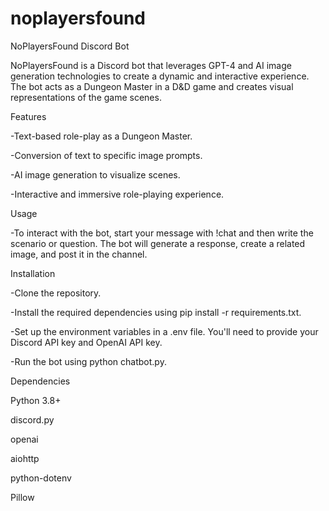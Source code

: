 # noplayersfound
NoPlayersFound Discord Bot

NoPlayersFound is a Discord bot that leverages GPT-4 and AI image generation technologies to create a dynamic and interactive experience. The bot acts as a Dungeon Master in a D&D game and creates visual representations of the game scenes.

Features

  -Text-based role-play as a Dungeon Master.
  
  -Conversion of text to specific image prompts.
  
  -AI image generation to visualize scenes.
  
  -Interactive and immersive role-playing experience.
  
Usage

  -To interact with the bot, start your message with !chat and then write the scenario or question. The bot will generate a response, create a related image, and post it in the channel.
  

Installation

  -Clone the repository.
  
  -Install the required dependencies using pip install -r requirements.txt.
  
  -Set up the environment variables in a .env file. You'll need to provide your Discord API key and OpenAI API key.
  
  -Run the bot using python chatbot.py.
  

Dependencies

  Python 3.8+
  
  discord.py
  
  openai
  
  aiohttp
  
  python-dotenv
  
  Pillow
  
